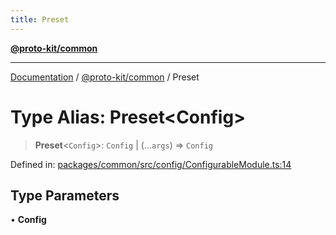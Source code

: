 ```yaml
---
title: Preset
---
```


[**@proto-kit/common**](../README.md)

***

[Documentation](../../../README.md) / [@proto-kit/common](../README.md) / Preset

# Type Alias: Preset\<Config\>

> **Preset**\<`Config`\>: `Config` \| (...`args`) => `Config`

Defined in: [packages/common/src/config/ConfigurableModule.ts:14](https://github.com/proto-kit/framework/blob/28efa802e3737fc3b77339148b307ef7246f3ef1/packages/common/src/config/ConfigurableModule.ts#L14)

## Type Parameters

• **Config**
